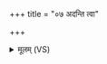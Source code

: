+++
title = "०७ अदन्ति त्वा"

+++
<details><summary>मूलम् (VS)</summary>

अ॒दन्ति॑ त्वा पि॒पीलि॑का॒ वि वृ॑श्चन्ति मयू॒र्यः᳡। सर्वे॑ भल ब्रवाथ॒ शार्को॑टमर॒सं वि॒षम् ॥
</details>